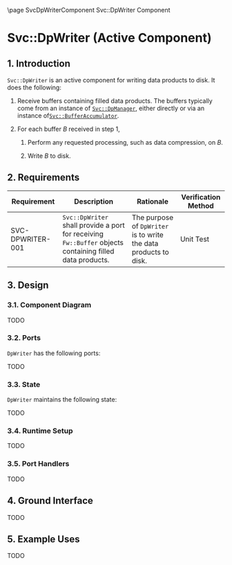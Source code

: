 \page SvcDpWriterComponent Svc::DpWriter Component
# Svc::DpWriter (Active Component)

## 1. Introduction

`Svc::DpWriter` is an active component for writing data products to disk.
It does the following:

1. Receive buffers containing filled data products.
The buffers typically come from an instance of 
[`Svc::DpManager`](../../DpManager/docs/sdd.md),
either directly or via an instance 
of[`Svc::BufferAccumulator`](../../BufferAccumulator/docs/BufferAccumulator.md).

1. For each buffer _B_ received in step 1,

   1. Perform any requested processing, such as data compression, on _B_.

   1. Write _B_ to disk.

## 2. Requirements

Requirement | Description | Rationale | Verification Method
----------- | ----------- | ----------| -------------------
SVC-DPWRITER-001 | `Svc::DpWriter` shall provide a port for receiving `Fw::Buffer` objects containing filled data products. | The purpose of `DpWriter` is to write the data products to disk. | Unit Test

## 3. Design

### 3.1. Component Diagram

TODO

### 3.2. Ports

`DpWriter` has the following ports:

TODO

### 3.3. State

`DpWriter` maintains the following state:

TODO

### 3.4. Runtime Setup

TODO

### 3.5. Port Handlers

TODO
<a name="ground_interface"></a>
## 4. Ground Interface

TODO

## 5. Example Uses

TODO
